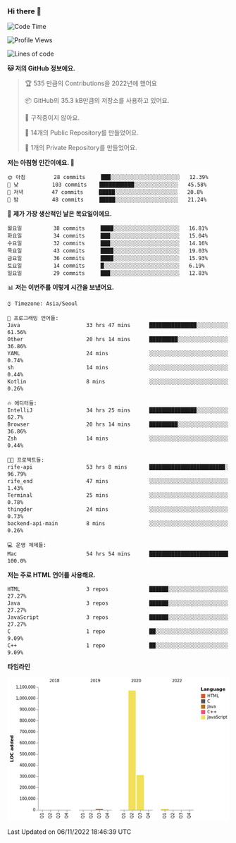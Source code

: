 ### Hi there 👋

<!--
**otm0937/otm0937** is a ✨ _special_ ✨ repository because its `README.md` (this file) appears on your GitHub profile.

Here are some ideas to get you started:

- 🔭 I’m currently working on ...
- 🌱 I’m currently learning ...
- 👯 I’m looking to collaborate on ...
- 🤔 I’m looking for help with ...
- 💬 Ask me about ...
- 📫 How to reach me: ...
- 😄 Pronouns: ...
- ⚡ Fun fact: ...
-->

  <!--START_SECTION:waka-->
![Code Time](http://img.shields.io/badge/Code%20Time-559%20hrs%209%20mins-blue)

![Profile Views](http://img.shields.io/badge/Profile%20Views-2-blue)

![Lines of code](https://img.shields.io/badge/%EC%A0%80%EB%8A%94%20%EC%97%AC%ED%83%9C%EA%B9%8C%EC%A7%80%20-1%20Million%20%EC%A4%84%EC%9D%98%20%EC%BD%94%EB%93%9C%EB%A5%BC%20%EC%9E%91%EC%84%B1%ED%96%88%EC%96%B4%EC%9A%94.-blue)

**🐱 저의 GitHub 정보에요.** 

> 🏆 535 만큼의 Contributions을 2022년에 했어요
 > 
> 📦 GitHub의 35.3 kB만큼의 저장소를 사용하고 있어요. 
 > 
> 🚫 구직중이지 않아요.
 > 
> 📜 14개의 Public Repository를 만들었어요. 
 > 
> 🔑 1개의 Private Repository를 만들었어요. 
 > 
**저는 아침형 인간이에요. 🐤** 

```text
🌞 아침         28 commits     ███░░░░░░░░░░░░░░░░░░░░░░   12.39% 
🌆 낮　         103 commits    ███████████░░░░░░░░░░░░░░   45.58% 
🌃 저녁         47 commits     █████░░░░░░░░░░░░░░░░░░░░   20.8% 
🌙 밤　         48 commits     █████░░░░░░░░░░░░░░░░░░░░   21.24%

```
📅 **제가 가장 생산적인 날은 목요일이에요.** 

```text
월요일          38 commits     ████░░░░░░░░░░░░░░░░░░░░░   16.81% 
화요일          34 commits     ███░░░░░░░░░░░░░░░░░░░░░░   15.04% 
수요일          32 commits     ███░░░░░░░░░░░░░░░░░░░░░░   14.16% 
목요일          43 commits     ████░░░░░░░░░░░░░░░░░░░░░   19.03% 
금요일          36 commits     ████░░░░░░░░░░░░░░░░░░░░░   15.93% 
토요일          14 commits     █░░░░░░░░░░░░░░░░░░░░░░░░   6.19% 
일요일          29 commits     ███░░░░░░░░░░░░░░░░░░░░░░   12.83%

```


📊 **저는 이번주를 이렇게 시간을 보냈어요.** 

```text
⌚︎ Timezone: Asia/Seoul

💬 프로그래밍 언어들: 
Java                     33 hrs 47 mins      ███████████████░░░░░░░░░░   61.56% 
Other                    20 hrs 14 mins      █████████░░░░░░░░░░░░░░░░   36.86% 
YAML                     24 mins             ░░░░░░░░░░░░░░░░░░░░░░░░░   0.74% 
sh                       14 mins             ░░░░░░░░░░░░░░░░░░░░░░░░░   0.44% 
Kotlin                   8 mins              ░░░░░░░░░░░░░░░░░░░░░░░░░   0.26%

🔥 에디터들: 
IntelliJ                 34 hrs 25 mins      ███████████████░░░░░░░░░░   62.7% 
Browser                  20 hrs 14 mins      █████████░░░░░░░░░░░░░░░░   36.86% 
Zsh                      14 mins             ░░░░░░░░░░░░░░░░░░░░░░░░░   0.44%

🐱‍💻 프로젝트들: 
rife-api                 53 hrs 8 mins       ████████████████████████░   96.79% 
rife_end                 47 mins             ░░░░░░░░░░░░░░░░░░░░░░░░░   1.43% 
Terminal                 25 mins             ░░░░░░░░░░░░░░░░░░░░░░░░░   0.78% 
thingder                 24 mins             ░░░░░░░░░░░░░░░░░░░░░░░░░   0.73% 
backend-api-main         8 mins              ░░░░░░░░░░░░░░░░░░░░░░░░░   0.26%

💻 운영 체제들: 
Mac                      54 hrs 54 mins      █████████████████████████   100.0%

```

**저는 주로 HTML 언어를 사용해요.** 

```text
HTML                     3 repos             ██████░░░░░░░░░░░░░░░░░░░   27.27% 
Java                     3 repos             ██████░░░░░░░░░░░░░░░░░░░   27.27% 
JavaScript               3 repos             ██████░░░░░░░░░░░░░░░░░░░   27.27% 
C                        1 repo              ██░░░░░░░░░░░░░░░░░░░░░░░   9.09% 
C++                      1 repo              ██░░░░░░░░░░░░░░░░░░░░░░░   9.09%

```


**타임라인**

![Chart not found](https://raw.githubusercontent.com/otm0937/otm0937/main/charts/bar_graph.png) 


 Last Updated on 06/11/2022 18:46:39 UTC
<!--END_SECTION:waka-->
